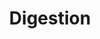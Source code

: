 ---
authors:
- ReactomeTeam
description: Dietary carbohydrates, fats, and proteins must be broken down to their
  constituent monosaccharides, fatty acids and sterols, and amino acids, respectively,
  before they can be absorbed in the intestine.<br>Dietary lipids such as long-chain
  triacylglycerols and cholesterol esters are hydrolyzed in the stomach and small
  intestine to yield long-chain fatty acids, monoacylglycerols, glycerol and cholesterol
  through the action of a variety of lipases, and are then absorbed into enterocytes.<br>Carbohydrates
  include starch (amylose and amylopectin) and disaccharides such as sucrose, lactose,
  maltose and, in small amounts, trehalose. The digestion of starch begins with the
  action of amylase enzymes secreted in the saliva and small intestine, which convert
  it to maltotriose, maltose, limit dextrins, and some glucose. Digestion of the limit
  dextrins and disaccharides, both dietary and starch-derived, to monosaccharides
  - glucose, galactose, and fructose - is accomplished by enzymes located on the luminal
  surfaces of enterocytes lining the microvilli of the small intestine.<br>Dietary
  protein is hydrolyzed to dipeptides and amino acids by the action of pepsin in the
  stomach and an array of intestinal hydrolases. All of these enzymes are released
  in inactive (proenzyme) forms and activated by proteolytic cleavage within the gastrointestinal
  lumen (Van Beers et al. 1995; Yamada 2015).   View original pathway at [http://www.reactome.org/PathwayBrowser/#DIAGRAM=8935690
  Reactome].
last-edited: 2021-01-25
organisms:
- Homo sapiens
redirect_from:
- /index.php/Pathway:WP4104
- /instance/WP4104
schema-jsonld:
- '@context': https://schema.org/
  '@id': https://wikipathways.github.io/pathways/WP4104.html
  '@type': Dataset
  creator:
    '@type': Organization
    name: WikiPathways
  description: Dietary carbohydrates, fats, and proteins must be broken down to their
    constituent monosaccharides, fatty acids and sterols, and amino acids, respectively,
    before they can be absorbed in the intestine.<br>Dietary lipids such as long-chain
    triacylglycerols and cholesterol esters are hydrolyzed in the stomach and small
    intestine to yield long-chain fatty acids, monoacylglycerols, glycerol and cholesterol
    through the action of a variety of lipases, and are then absorbed into enterocytes.<br>Carbohydrates
    include starch (amylose and amylopectin) and disaccharides such as sucrose, lactose,
    maltose and, in small amounts, trehalose. The digestion of starch begins with
    the action of amylase enzymes secreted in the saliva and small intestine, which
    convert it to maltotriose, maltose, limit dextrins, and some glucose. Digestion
    of the limit dextrins and disaccharides, both dietary and starch-derived, to monosaccharides
    - glucose, galactose, and fructose - is accomplished by enzymes located on the
    luminal surfaces of enterocytes lining the microvilli of the small intestine.<br>Dietary
    protein is hydrolyzed to dipeptides and amino acids by the action of pepsin in
    the stomach and an array of intestinal hydrolases. All of these enzymes are released
    in inactive (proenzyme) forms and activated by proteolytic cleavage within the
    gastrointestinal lumen (Van Beers et al. 1995; Yamada 2015).   View original pathway
    at [http://www.reactome.org/PathwayBrowser/#DIAGRAM=8935690 Reactome].
  keywords:
  - alpha,alpha-trehalose
  - 'CLPS '
  - sucrase-isomaltase
  - PNLIPRP2-like
  - 'GUCA2B(97-112) '
  - LCT dimer
  - salt complex
  - starch (amylose)
  - trimer:GUCA2A,B
  - 2PCPGCA
  - starch (amylopectin)
  - phosphate monoester
  - GUCY2C
  - MAG
  - 'AMY1B(16-511) '
  - quercetin
  - 'PNLIPRP1 '
  - H2O
  - Glc
  - Lac
  - GlcNAc-beta1,4-GlcNAc
  - 'AMY1A '
  - GlcNAc-beta1,4-GlcNAc-beta1,4-GlcNAc
  - LCFAs
  - N-seryl-glycosylphosphatidylinositolethanolamine-TREH
  - Pi
  - 'GUCY2C '
  - CO
  - Suc
  - Fru
  - atROL
  - 'LIPF '
  - CHOL
  - 'Ca2+ '
  - CHIT
  - 'PNLIP '
  - Mal
  - dimerized CEL:bile
  - 'MGAM '
  - maltotriose
  - PNLIP:CLPS
  - alpha-amylase
  - RPALM
  - CHEST
  - 'CDCA '
  - 'PNLIPRP3 '
  - ALPI:2Ca2+:Mg2+
  - TAGs
  - chitin
  - 'AMY2B '
  - ADGP
  - MGAM dimer
  - proteins
  - 'ALPI '
  - digestive LIPs
  - 'LCT '
  - 'AMY2A '
  - CHIA
  - 'TCCA '
  - 'GCCA '
  - 'CEL '
  - 'PNLIPRP2 '
  - PIR
  - 'GUCA2A(22-115) '
  - 'CCA '
  - limit dextrins
  - DAGs
  - dimer
  - 'Zn2+ '
  - iMal
  - Alcohol
  - glycerol
  - CHIT1
  - 'TCDCA '
  - Gal
  - 'SI(1007-1826) '
  - O2
  - GUCY2C trimer
  - PALM
  - GUCA2A,B
  - 'SI(1-1006) '
  - 'GCDCA '
  license: CC0
  name: Digestion
seo: CreativeWork
title: Digestion
wpid: WP4104
---